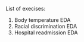 List of execises:

1. Body temperature EDA
2. Racial discrimination EDA
3. Hospital readmission EDA
